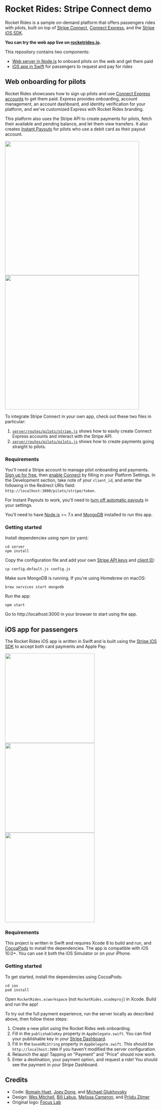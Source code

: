 # Rocket Rides: Stripe Connect demo

Rocket Rides is a sample on-demand platform that offers passengers rides with pilots, built on top of [Stripe Connect](https://stripe.com/connect), [Connect Express](https://stripe.com/connect/express), and the [Stripe iOS SDK](https://stripe.com/docs/mobile/ios).

**You can try the web app live on [rocketrides.io](https://rocketrides.io).**

This repository contains two components:
* [Web server in Node.js](#web-onboarding-for-pilots) to onboard pilots on the web and get them paid
* [iOS app in Swift](#ios-app-for-passengers) for passengers to request and pay for rides

## Web onboarding for pilots

Rocket Rides showcases how to sign up pilots and use [Connect Express accounts](https://stripe.com/connect/account-types) to get them paid. Express provides onboarding, account management, an account dashboard, and identity verification for your platform, and we've customized Express with Rocket Rides branding.

This platform also uses the Stripe API to create payments for pilots, fetch their available and pending balance, and let them view transfers. It also creates [Instant Payouts](https://stripe.com/docs/connect/payouts#instant-payouts) for pilots who use a debit card as their payout account.

<img src="server/public/images/screenshots/rocketrides-web-home.png" width="440"><img src="server/public/images/screenshots/rocketrides-web-connect.png" width="440">

To integrate Stripe Connect in your own app, check out these two files in particular:
1. [`server/routes/pilots/stripe.js`](server/routes/pilots/stripe.js) shows how to easily create Connect Express accounts and interact with the Stripe API.
2. [`server/routes/pilots/pilots.js`](server/routes/pilots/pilots.js) shows how to create payments going straight to pilots.

### Requirements

You'll need a Stripe account to manage pilot onboarding and payments. [Sign up for free](https://dashboard.stripe.com/register), then [enable Connect](https://dashboard.stripe.com/account/applications/settings) by filling in your Platform Settings. In the Development section, take note of your `client_id`, and enter the following in the Redirect URIs field: `http://localhost:3000/pilots/stripe/token`.

For Instant Payouts to work, you'll need to [turn off automatic payouts](https://dashboard.stripe.com/account/payouts) in your settings.

You'll need to have [Node.js](http://nodejs.org) >= 7.x and [MongoDB](http://mongodb.org) installed to run this app.

### Getting started

Install dependencies using npm (or yarn):

    cd server
    npm install

Copy the configuration file and add your own [Stripe API keys](https://dashboard.stripe.com/account/apikeys) and [client ID](https://dashboard.stripe.com/account/applications/settings):

    cp config.default.js config.js

Make sure MongoDB is running. If you're using Homebrew on macOS:

    brew services start mongodb

Run the app:

    npm start

Go to http://localhost:3000 in your browser to start using the app.

## iOS app for passengers

The Rocket Rides iOS app is written in Swift and is built using the [Stripe iOS SDK](https://github.com/stripe/stripe-ios) to accept both card payments and Apple Pay.

<img src="server/public/images/screenshots/rocketrides-ios-ride.png" width="294"><img src="server/public/images/screenshots/rocketrides-ios-location.png" width="294"><img src="server/public/images/screenshots/rocketrides-ios-payment.png" width="294">

### Requirements

This project is written in Swift and requires Xcode 8 to build and run, and [CocoaPods](https://guides.cocoapods.org/using/getting-started.html) to install the dependencies. The app is compatible with iOS 10.0+. You can use it both the iOS Simulator or on your iPhone.

### Getting started

To get started, install the dependencies using CocoaPods:

    cd ios
    pod install

Open `RocketRides.xcworkspace` (not `RocketRides.xcodeproj`) in Xcode. Build and run the app!

To try out the full payment experience, run the server locally as described above, then follow these steps:

1. Create a new pilot using the Rocket Rides web onboarding.
2. Fill in the `publishableKey` property in `AppDelegate.swift`. You can find your publishable key in your [Stripe Dashboard](https://dashboard.stripe.com/account/apikeys).
3. Fill in the `baseURLString` property in `AppDelegate.swift`. This should be `http://localhost:3000` if you haven't modified the server configuration.
4. Relaunch the app! Tapping on "Payment" and "Price" should now work.
5. Enter a destination, your payment option, and request a ride! You should see the payment in your Stripe Dashboard.

## Credits

* Code: [Romain Huet](https://twitter.com/romainhuet), [Joey Dong](https://twitter.com/joeydong_), and [Michael Glukhovsky](https://twitter.com/mglukhovsky)
* Design: [Wes Mitchell](https://wes.ly/), [Bill Labus](https://twitter.com/billlabus), [Melissa Cameron](https://twitter.com/melissacameron_), and [Priidu Zilmer](https://zilmer.com/)
* Original logo: [Focus Lab](https://thenounproject.com/term/comet/547848/)
